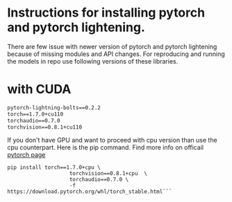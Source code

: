# Instructions for installing pytorch and pytorch lightening.

There are few issue with newer version of pytorch and pytorch lightening because of missing modules and API changes. 
For reproducing and running the models in repo use following versions of these libraries. 
# with CUDA
```pytorch-lightning==1.0.8
pytorch-lightning-bolts==0.2.2
torch==1.7.0+cu110
torchaudio==0.7.0
torchvision==0.8.1+cu110
```
If you don't have GPU and want to proceed with cpu version than use the cpu counterpart. Here is the pip command.
Find more info on officail [pytorch page](https://pytorch.org/get-started/previous-versions/)
```
pip install torch==1.7.0+cpu \
                    torchvision==0.8.1+cpu  \
                    torchaudio==0.7.0 \
                    -f https://download.pytorch.org/whl/torch_stable.html```
                    
